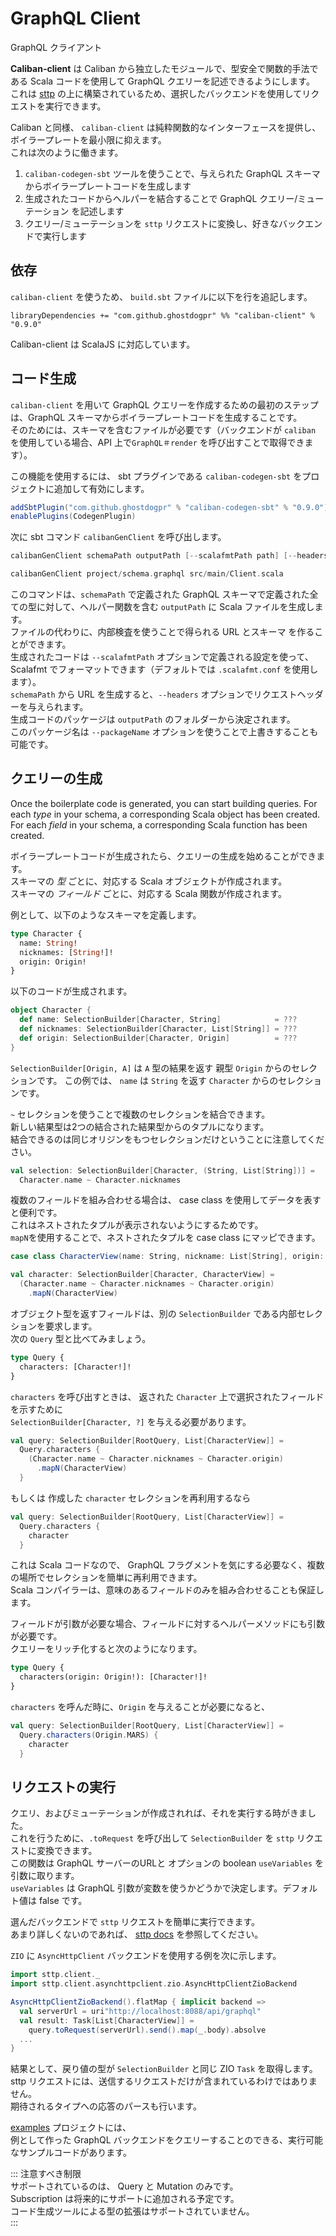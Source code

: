 # GraphQL Client
GraphQL クライアント

**Caliban-client** は Caliban から独立したモジュールで、型安全で関数的手法である Scala コードを使用して GraphQL クエリーを記述できるようにします。
これは [sttp](https://github.com/softwaremill/sttp) の上に構築されているため、選択したバックエンドを使用してリクエストを実行できます。

Caliban と同様、 `caliban-client` は純粋関数的なインターフェースを提供し、ボイラープレートを最小限に抑えます。  
これは次のように働きます。  
1. `caliban-codegen-sbt` ツールを使うことで、与えられた GraphQL スキーマからボイラープレートコードを生成します  
2. 生成されたコードからヘルパーを結合することで GraphQL クエリー/ミューテーション を記述します  
3. クエリー/ミューテーションを `sttp` リクエストに変換し、好きなバックエンドで実行します

## 依存

`caliban-client` を使うため、 `build.sbt` ファイルに以下を行を追記します。  

```
libraryDependencies += "com.github.ghostdogpr" %% "caliban-client" % "0.9.0"
```

Caliban-client は ScalaJS に対応しています。

## コード生成

`caliban-client` を用いて GraphQL クエリーを作成するための最初のステップは、GraphQL スキーマからボイラープレートコードを生成することです。  
そのためには、スキーマを含むファイルが必要です（バックエンドが `caliban` を使用している場合、API 上で`GraphQL＃render` を呼び出すことで取得できます）。

この機能を使用するには、 sbt プラグインである `caliban-codegen-sbt` をプロジェクトに追加して有効にします。  

```scala
addSbtPlugin("com.github.ghostdogpr" % "caliban-codegen-sbt" % "0.9.0")
enablePlugins(CodegenPlugin)
```
次に sbt コマンド `calibanGenClient` を呼び出します。  
```scala
calibanGenClient schemaPath outputPath [--scalafmtPath path] [--headers name:value,name2:value2]

calibanGenClient project/schema.graphql src/main/Client.scala
```

このコマンドは、`schemaPath` で定義された GraphQL スキーマで定義された全ての型に対して、ヘルパー関数を含む `outputPath` に Scala ファイルを生成します。  
ファイルの代わりに、内部検査を使うことで得られる URL とスキーマ を作ることができます。  
生成されたコードは `--scalafmtPath` オプションで定義される設定を使って、 Scalafmt でフォーマットできます（デフォルトでは `.scalafmt.conf` を使用します）。  
`schemaPath` から URL を生成すると、`--headers` オプションでリクエストヘッダーを与えられます。  
生成コードのパッケージは `outputPath` のフォルダーから決定されます。  
このパッケージ名は `--packageName` オプションを使うことで上書きすることも可能です。

## クエリーの生成

Once the boilerplate code is generated, you can start building queries. For each *type* in your schema, a corresponding Scala object has been created. For each *field* in your schema, a corresponding Scala function has been created.

ボイラープレートコードが生成されたら、クエリーの生成を始めることができます。  
スキーマの *型* ごとに、対応する Scala オブジェクトが作成されます。  
スキーマの *フィールド* ごとに、対応する Scala 関数が作成されます。  

例として、以下のようなスキーマを定義します。  
```graphql
type Character {
  name: String!
  nicknames: [String!]!
  origin: Origin!
}
```

以下のコードが生成されます。  
```scala
object Character {
  def name: SelectionBuilder[Character, String]            = ???
  def nicknames: SelectionBuilder[Character, List[String]] = ???
  def origin: SelectionBuilder[Character, Origin]          = ???
}
```

`SelectionBuilder[Origin, A]`  は `A` 型の結果を返す 親型 `Origin` からのセレクションです。 
この例では、 `name` は `String` を返す `Character` からのセレクションです。  

`~` セレクションを使うことで複数のセレクションを結合できます。  
新しい結果型は2つの結合された結果型からのタプルになります。  
結合できるのは同じオリジンをもつセレクションだけということに注意してください。  

```scala
val selection: SelectionBuilder[Character, (String, List[String])] =
  Character.name ~ Character.nicknames
```

複数のフィールドを組み合わせる場合は、 case class を使用してデータを表すと便利です。  
これはネストされたタプルが表示されないようにするためです。  
`mapN`を使用することで、ネストされたタプルを case class にマッピできます。

```scala
case class CharacterView(name: String, nickname: List[String], origin: Origin)

val character: SelectionBuilder[Character, CharacterView] =
  (Character.name ~ Character.nicknames ~ Character.origin)
    .mapN(CharacterView)
```

オブジェクト型を返すフィールドは、別の `SelectionBuilder` である内部セレクションを要求します。  
次の `Query` 型と比べてみましょう。  

```graphql
type Query {
  characters: [Character!]!
}
```
`characters` を呼び出すときは、 返された `Character` 上で選択されたフィールドを示すために  
`SelectionBuilder[Character, ?]` を与える必要があります。  

```scala
val query: SelectionBuilder[RootQuery, List[CharacterView]] =
  Query.characters {
    (Character.name ~ Character.nicknames ~ Character.origin)
      .mapN(CharacterView)
  }
```

もしくは 作成した `character` セレクションを再利用するなら
```scala
val query: SelectionBuilder[RootQuery, List[CharacterView]] =
  Query.characters {
    character
  }
```

これは Scala コードなので、 GraphQL フラグメントを気にする必要なく、複数の場所でセレクションを簡単に再利用できます。  
Scala コンパイラーは、意味のあるフィールドのみを組み合わせることも保証します。

フィールドが引数が必要な場合、フィールドに対するヘルパーメソッドにも引数が必要です。  
クエリーをリッチ化すると次のようになります。  

```graphql
type Query {
  characters(origin: Origin!): [Character!]!
}
```

`characters` を呼んだ時に、`Origin` を与えることが必要になると、
```scala
val query: SelectionBuilder[RootQuery, List[CharacterView]] =
  Query.characters(Origin.MARS) {
    character
  }
```

## リクエストの実行

クエリ、およびミューテーションが作成されれば、それを実行する時がきました。  
これを行うために、`.toRequest` を呼び出して `SelectionBuilder` を `sttp` リクエストに変換できます。  
この関数は GraphQL サーバーのURLと オプションの boolean `useVariables` を引数に取ります。  
`useVariables` は GraphQL 引数が変数を使うかどうかで決定します。デフォルト値は false です。  

選んだバックエンドで `sttp` リクエストを簡単に実行できます。  
あまり詳しくないのであれば、  [sttp docs](https://sttp.readthedocs.io/en/latest/) を参照してください。  

`ZIO` に `AsyncHttpClient` バックエンドを使用する例を次に示します。
```scala
import sttp.client._
import sttp.client.asynchttpclient.zio.AsyncHttpClientZioBackend

AsyncHttpClientZioBackend().flatMap { implicit backend =>
  val serverUrl = uri"http://localhost:8088/api/graphql"
  val result: Task[List[CharacterView]] =
    query.toRequest(serverUrl).send().map(_.body).absolve
  ...
}
```

結果として、戻り値の型が `SelectionBuilder` と同じ ZIO `Task` を取得します。  
sttp リクエストには、送信するリクエストだけが含まれているわけではありません。  
期待されるタイプへの応答のパースも行います。

[examples](https://github.com/ghostdogpr/caliban/tree/master/examples/) プロジェクトには、  
例として作った GraphQL バックエンドをクエリーすることのできる、実行可能なサンプルコードがあります。

::: 注意すべき制限  
サポートされているのは、 Query と Mutation のみです。  
Subscription は将来的にサポートに追加される予定です。  
コード生成ツールによる型の拡張はサポートされていません。  
:::
